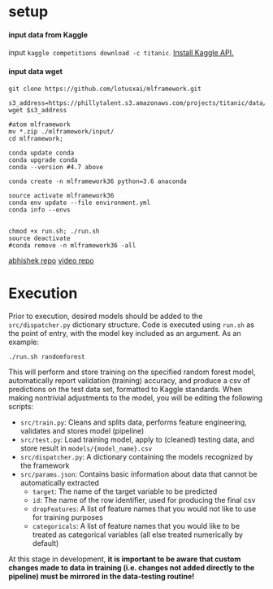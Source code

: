 # setup

#### input data from Kaggle
input `kaggle competitions download -c titanic`. [Install Kaggle API.](https://github.com/Kaggle/kaggle-api)
#### input data wget
```
git clone https://github.com/lotusxai/mlframework.git

s3_address=https://phillytalent.s3.amazonaws.com/projects/titanic/data/titanic.zip
wget $s3_address

#atom mlframework
mv *.zip ./mlframework/input/
cd mlframework;

conda update conda
conda upgrade conda
conda --version #4.7 above

conda create -n mlframework36 python=3.6 anaconda

source activate mlframework36
conda env update --file environment.yml
conda info --envs


chmod +x run.sh; ./run.sh
source deactivate
#conda remove -n mlframework36 -all
```

[abhishek repo](https://github.com/abhishekkrthakur/mlframework)
[video repo](https://www.youtube.com/watch?v=ArygUBY0QXw&feature=youtu.be)

# Execution

Prior to execution, desired models should be added to the `src/dispatcher.py` dictionary structure. Code is executed using `run.sh` as the point of entry, with the model key included as an argument. As an example:

```
./run.sh randomforest
```

This will perform and store training on the specified random forest model, automatically report validation (training) accuracy, and produce a csv of predictions on the test data set, formatted to Kaggle standards. When making nontrivial adjustments to the model, you will be editing the following scripts:

- `src/train.py`: Cleans and splits data, performs feature engineering, validates and stores model (pipeline)
- `src/test.py`: Load training model, apply to (cleaned) testing data, and store result in `models/{model_name}.csv`
- `src/dispatcher.py`: A dictionary containing the models recognized by the framework
- `src/params.json`: Contains basic information about data that cannot be automatically extracted
  - `target`: The name of the target variable to be predicted
  - `id`: The name of the row identifier, used for producing the final csv
  - `dropFeatures`: A list of feature names that you would not like to use for training purposes
  - `categoricals`: A list of feature names that you would like to be treated as categorical variables (all else treated numerically by default)


At this stage in development, **it is important to be aware that custom changes made to data in training (i.e. changes not added directly to the pipeline) must be mirrored in the data-testing routine!**
